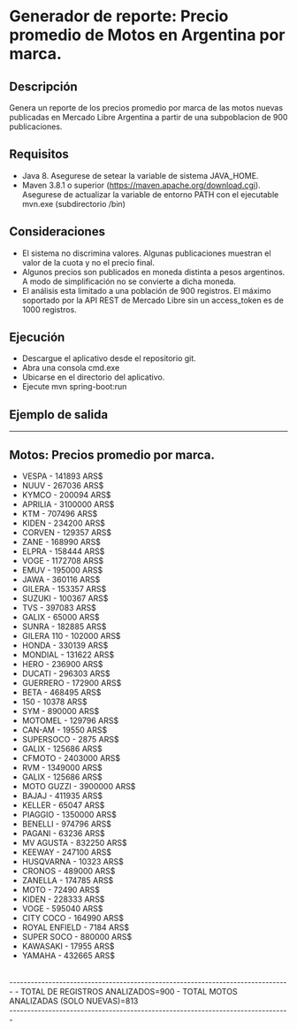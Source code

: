 # Generador de reporte: Precio promedio de Motos en Argentina por marca.

## Descripción
Genera un reporte de los precios promedio por marca de las motos nuevas publicadas en Mercado Libre Argentina a partir de una subpoblacion de 900 publicaciones.

## Requisitos
- Java 8. Asegurese de setear la variable de sistema JAVA_HOME.
- Maven 3.8.1 o superior (https://maven.apache.org/download.cgi). Asegurese de actualizar la variable de entorno PATH con el ejecutable mvn.exe (subdirectorio /bin)

## Consideraciones
- El sistema no discrimina valores. Algunas publicaciones muestran el valor de la cuota y no el precio final.
- Algunos precios son publicados en moneda distinta a pesos argentinos. A modo de simplificación no se convierte a dicha moneda.
- El análisis esta limitado a una población de 900 registros. El máximo soportado por la API REST de Mercado Libre sin un access_token es de 1000 registros.

## Ejecución
- Descargue el aplicativo desde el repositorio git.
- Abra una consola cmd.exe
- Ubicarse en el directorio del aplicativo.
- Ejecute mvn spring-boot:run

## Ejemplo de salida

-------------------------------------------------------------------------------
Motos: Precios promedio por marca.
-------------------------------------------------------------------------------
- VESPA - 141893 ARS$
- NUUV - 267036 ARS$
- KYMCO - 200094 ARS$
- APRILIA - 3100000 ARS$
- KTM - 707496 ARS$
- KIDEN - 234200 ARS$
- CORVEN - 129357 ARS$
- ZANE - 168990 ARS$
- ELPRA - 158444 ARS$
- VOGE - 1172708 ARS$
- EMUV - 195000 ARS$
- JAWA - 360116 ARS$
- GILERA - 153357 ARS$
- SUZUKI - 100367 ARS$
- TVS - 397083 ARS$
- GALIX - 65000 ARS$
- SUNRA - 182885 ARS$
- GILERA 110 - 102000 ARS$
- HONDA - 330139 ARS$
- MONDIAL - 131622 ARS$
- HERO - 236900 ARS$
- DUCATI - 296303 ARS$
- GUERRERO - 172900 ARS$
- BETA - 468495 ARS$
- 150 - 10378 ARS$
- SYM - 890000 ARS$
- MOTOMEL - 129796 ARS$
- CAN-AM - 19550 ARS$
- SUPERSOCO - 2875 ARS$
- GALIX - 125686 ARS$
- CFMOTO - 2403000 ARS$
- RVM - 1349000 ARS$
- GALIX - 125686 ARS$
- MOTO GUZZI - 3900000 ARS$
- BAJAJ - 411935 ARS$
- KELLER - 65047 ARS$
- PIAGGIO - 1350000 ARS$
- BENELLI - 974796 ARS$
- PAGANI - 63236 ARS$
- MV AGUSTA - 832250 ARS$
- KEEWAY - 247100 ARS$
- HUSQVARNA - 10323 ARS$
- CRONOS - 489000 ARS$
- ZANELLA - 174785 ARS$
- MOTO - 72490 ARS$
- KIDEN - 228333 ARS$
- VOGE - 595040 ARS$
- CITY COCO - 164990 ARS$
- ROYAL ENFIELD - 7184 ARS$
- SUPER SOCO - 880000 ARS$
- KAWASAKI - 17955 ARS$
- YAMAHA - 432665 ARS$
<br>
-------------------------------------------------------------------------------
- TOTAL DE REGISTROS ANALIZADOS=900
- TOTAL MOTOS ANALIZADAS (SOLO NUEVAS)=813
<br>
-------------------------------------------------------------------------------